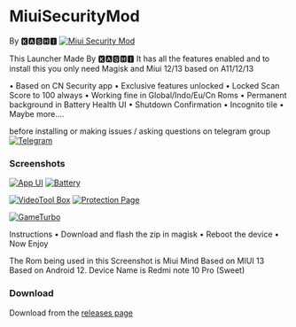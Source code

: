 # MiuiSecurityMod
By  🅺🅰️🆂🅷🅸 
[![Miui Security Mod](https://64.media.tumblr.com/101fcd7037b59a15222a868a27776afc/d2a4f3721a85989b-ef/s540x810/6aee5862c71276507ea642fbce4bdfc507223485.pnj)](https://64.media.tumblr.com/101fcd7037b59a15222a868a27776afc/d2a4f3721a85989b-ef/s540x810/6aee5862c71276507ea642fbce4bdfc507223485.pnj)

This Launcher Made By 🅺🅰️🆂🅷🅸 It has all the features enabled and to install this you only need Magisk and Miui 12/13 based on A11/12/13

• Based on CN Security app
• Exclusive features unlocked
• Locked Scan Score to 100 always
• Working fine in Global/Indo/Eu/Cn Roms
• Permanent background in Battery Health UI
• Shutdown Confirmation
• Incognito tile
• Maybe more....

before installing or making issues / asking questions on telegram group
[![Telegram](https://t.me/bootloop_discussion)](https://t.me/bootloop_discussion)


### Screenshots

[![App UI](https://64.media.tumblr.com/1183a24bec501047e16df1566c93bf28/699fd87c3df2a30c-b3/s1280x1920/8700fe85f61f0ba236ba70b28e8afa5eb816d6e0.pnj)](https://64.media.tumblr.com/1183a24bec501047e16df1566c93bf28/699fd87c3df2a30c-b3/s1280x1920/8700fe85f61f0ba236ba70b28e8afa5eb816d6e0.pnj)
[![Battery](https://64.media.tumblr.com/f39c4dcdbb8848131d670d69717cb082/699fd87c3df2a30c-ae/s1280x1920/78dee365880ef43660586dacdba87bfe862ee809.pnj)](https://64.media.tumblr.com/f39c4dcdbb8848131d670d69717cb082/699fd87c3df2a30c-ae/s1280x1920/78dee365880ef43660586dacdba87bfe862ee809.pnj)

[![VideoTool Box](https://64.media.tumblr.com/c3daf52191d197d7f64997097e7a86f6/699fd87c3df2a30c-55/s1280x1920/de5eeae7a597ec00d8d06ef99bb3f43a60ddde9f.pnj)](https://64.media.tumblr.com/c3daf52191d197d7f64997097e7a86f6/699fd87c3df2a30c-55/s1280x1920/de5eeae7a597ec00d8d06ef99bb3f43a60ddde9f.pnj)
[![Protection Page](https://64.media.tumblr.com/9dc1bd944391b678309aa8570a5b1c5d/699fd87c3df2a30c-51/s1280x1920/32e35fa07c6a8357f6d0d2e253cbca2845871950.pnj)](https://64.media.tumblr.com/9dc1bd944391b678309aa8570a5b1c5d/699fd87c3df2a30c-51/s1280x1920/32e35fa07c6a8357f6d0d2e253cbca2845871950.pnj)

[![GameTurbo](https://64.media.tumblr.com/71f48a84647e20c35f0b78cfe955d87a/699fd87c3df2a30c-71/s540x810/9fbb127051565d986f292c235d1a51998d58c5d4.pnj)](https://64.media.tumblr.com/71f48a84647e20c35f0b78cfe955d87a/699fd87c3df2a30c-71/s540x810/9fbb127051565d986f292c235d1a51998d58c5d4.pnj)

Instructions
• Download and flash the zip in magisk
• Reboot the device
• Now Enjoy

The Rom being used in this Screenshot is Miui Mind Based on MIUI 13 Based on Android 12. Device Name is Redmi note 10 Pro (Sweet)

### Download

Download from the [releases page](https://github.com/Mods-Centre/MiuiSecurityMod/releases)